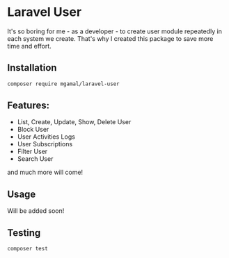 # Laravel User

It's so boring for me - as a developer - to create user module repeatedly in each system we create. That's why I created this package to save more time and effort.

## Installation

```bash
composer require mgamal/laravel-user
```

## Features:
  - List, Create, Update, Show, Delete User
  - Block User
  - User Activities Logs
  - User Subscriptions
  - Filter User
  - Search User

and much more will come!


## Usage

Will be added soon!

## Testing
```bash
composer test
```
